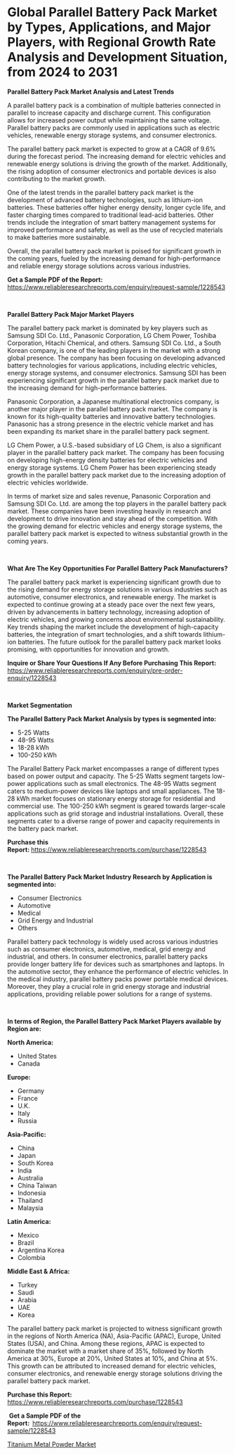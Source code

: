<p><h1>Global Parallel Battery Pack Market by Types, Applications, and Major Players, with Regional Growth Rate Analysis and Development Situation, from 2024 to 2031</h1></p><p><strong>Parallel Battery Pack Market Analysis and Latest Trends</strong></p>
<p><p>A parallel battery pack is a combination of multiple batteries connected in parallel to increase capacity and discharge current. This configuration allows for increased power output while maintaining the same voltage. Parallel battery packs are commonly used in applications such as electric vehicles, renewable energy storage systems, and consumer electronics.</p><p>The parallel battery pack market is expected to grow at a CAGR of 9.6% during the forecast period. The increasing demand for electric vehicles and renewable energy solutions is driving the growth of the market. Additionally, the rising adoption of consumer electronics and portable devices is also contributing to the market growth.</p><p>One of the latest trends in the parallel battery pack market is the development of advanced battery technologies, such as lithium-ion batteries. These batteries offer higher energy density, longer cycle life, and faster charging times compared to traditional lead-acid batteries. Other trends include the integration of smart battery management systems for improved performance and safety, as well as the use of recycled materials to make batteries more sustainable.</p><p>Overall, the parallel battery pack market is poised for significant growth in the coming years, fueled by the increasing demand for high-performance and reliable energy storage solutions across various industries.</p></p>
<p><strong>Get a Sample PDF of the Report:&nbsp;</strong> <a href="https://www.reliableresearchreports.com/enquiry/request-sample/1228543">https://www.reliableresearchreports.com/enquiry/request-sample/1228543</a></p>
<p>&nbsp;</p>
<p><strong>Parallel Battery Pack Major Market Players</strong></p>
<p><p>The parallel battery pack market is dominated by key players such as Samsung SDI Co. Ltd., Panasonic Corporation, LG Chem Power, Toshiba Corporation, Hitachi Chemical, and others. Samsung SDI Co. Ltd., a South Korean company, is one of the leading players in the market with a strong global presence. The company has been focusing on developing advanced battery technologies for various applications, including electric vehicles, energy storage systems, and consumer electronics. Samsung SDI has been experiencing significant growth in the parallel battery pack market due to the increasing demand for high-performance batteries.</p><p>Panasonic Corporation, a Japanese multinational electronics company, is another major player in the parallel battery pack market. The company is known for its high-quality batteries and innovative battery technologies. Panasonic has a strong presence in the electric vehicle market and has been expanding its market share in the parallel battery pack segment.</p><p>LG Chem Power, a U.S.-based subsidiary of LG Chem, is also a significant player in the parallel battery pack market. The company has been focusing on developing high-energy density batteries for electric vehicles and energy storage systems. LG Chem Power has been experiencing steady growth in the parallel battery pack market due to the increasing adoption of electric vehicles worldwide.</p><p>In terms of market size and sales revenue, Panasonic Corporation and Samsung SDI Co. Ltd. are among the top players in the parallel battery pack market. These companies have been investing heavily in research and development to drive innovation and stay ahead of the competition. With the growing demand for electric vehicles and energy storage systems, the parallel battery pack market is expected to witness substantial growth in the coming years.</p></p>
<p>&nbsp;</p>
<p><strong>What Are The Key Opportunities For Parallel Battery Pack Manufacturers?</strong></p>
<p><p>The parallel battery pack market is experiencing significant growth due to the rising demand for energy storage solutions in various industries such as automotive, consumer electronics, and renewable energy. The market is expected to continue growing at a steady pace over the next few years, driven by advancements in battery technology, increasing adoption of electric vehicles, and growing concerns about environmental sustainability. Key trends shaping the market include the development of high-capacity batteries, the integration of smart technologies, and a shift towards lithium-ion batteries. The future outlook for the parallel battery pack market looks promising, with opportunities for innovation and growth.</p></p>
<p><strong>Inquire or Share Your Questions If Any Before Purchasing This Report:</strong> <a href="https://www.reliableresearchreports.com/enquiry/pre-order-enquiry/1228543">https://www.reliableresearchreports.com/enquiry/pre-order-enquiry/1228543</a></p>
<p>&nbsp;</p>
<p><strong>Market Segmentation</strong></p>
<p><strong>The Parallel Battery Pack Market Analysis by types is segmented into:</strong></p>
<p><ul><li>5-25 Watts</li><li>48-95 Watts</li><li>18-28 kWh</li><li>100-250 kWh</li></ul></p>
<p><p>The Parallel Battery Pack market encompasses a range of different types based on power output and capacity. The 5-25 Watts segment targets low-power applications such as small electronics. The 48-95 Watts segment caters to medium-power devices like laptops and small appliances. The 18-28 kWh market focuses on stationary energy storage for residential and commercial use. The 100-250 kWh segment is geared towards larger-scale applications such as grid storage and industrial installations. Overall, these segments cater to a diverse range of power and capacity requirements in the battery pack market.</p></p>
<p><strong>Purchase this Report:&nbsp;</strong><a href="https://www.reliableresearchreports.com/purchase/1228543">https://www.reliableresearchreports.com/purchase/1228543</a></p>
<p>&nbsp;</p>
<p><strong>The Parallel Battery Pack Market Industry Research by Application is segmented into:</strong></p>
<p><ul><li>Consumer Electronics</li><li>Automotive</li><li>Medical</li><li>Grid Energy and Industrial</li><li>Others</li></ul></p>
<p><p>Parallel battery pack technology is widely used across various industries such as consumer electronics, automotive, medical, grid energy and industrial, and others. In consumer electronics, parallel battery packs provide longer battery life for devices such as smartphones and laptops. In the automotive sector, they enhance the performance of electric vehicles. In the medical industry, parallel battery packs power portable medical devices. Moreover, they play a crucial role in grid energy storage and industrial applications, providing reliable power solutions for a range of systems.</p></p>
<p>&nbsp;</p>
<p><strong>In terms of Region, the Parallel Battery Pack Market Players available by Region are:</strong></p>
<p>
    <p> <strong> North America: </strong>
        <ul>
            <li>United States</li>
            <li>Canada</li>
        </ul>
        </p> 
    <p> <strong> Europe: </strong>
        <ul>
            <li>Germany</li>
            <li>France</li>
            <li>U.K.</li>
            <li>Italy</li>
            <li>Russia</li>
        </ul>
        </p> 
    <p> <strong> Asia-Pacific: </strong>
        <ul>
            <li>China</li>
            <li>Japan</li>
            <li>South Korea</li>
            <li>India</li>
            <li>Australia</li>
            <li>China Taiwan</li>
            <li>Indonesia</li>
            <li>Thailand</li>
            <li>Malaysia</li>
        </ul>
        </p> 
    <p> <strong> Latin America: </strong>
        <ul>
            <li>Mexico</li>
            <li>Brazil</li>
            <li>Argentina Korea</li>
            <li>Colombia</li>
        </ul>
        </p> 
    <p> <strong> Middle East & Africa: </strong>
        <ul>
            <li>Turkey</li>
            <li>Saudi</li>
            <li>Arabia</li>
            <li>UAE</li>
            <li>Korea</li>
        </ul>
    </p>
    </p>
<p><p>The parallel battery pack market is projected to witness significant growth in the regions of North America (NA), Asia-Pacific (APAC), Europe, United States (USA), and China. Among these regions, APAC is expected to dominate the market with a market share of 35%, followed by North America at 30%, Europe at 20%, United States at 10%, and China at 5%. This growth can be attributed to increased demand for electric vehicles, consumer electronics, and renewable energy storage solutions driving the parallel battery pack market.</p></p>
<p><strong>Purchase this Report: </strong><a href="https://www.reliableresearchreports.com/purchase/1228543">https://www.reliableresearchreports.com/purchase/1228543</a></p>
<p>&nbsp;<strong>Get a Sample PDF of the Report:&nbsp;&nbsp;</strong><a href="https://www.reliableresearchreports.com/enquiry/request-sample/1228543">https://www.reliableresearchreports.com/enquiry/request-sample/1228543</a></p>
<p><strong></strong></p>
<p><p><a href="https://eight-handstand-8fb.notion.site/Titanium-Metal-Powder-Market-Research-Report-The-Key-To-Successful-Business-Strategy-Forecasted-for-3ce231a6225b475caa17cb24b11a49dc">Titanium Metal Powder Market</a></p></p>